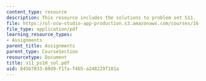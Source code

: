 ```yaml
---
content_type: resource
description: This resource includes the solutions to problem set S11.
file: https://ol-ocw-studio-app-production.s3.amazonaws.com/courses/16-01-unified-engineering-i-ii-iii-iv-fall-2005-spring-2006/845b703380d9f1faf4b5a248229f101a_s11_ps10_sol.pdf
file_type: application/pdf
learning_resource_types:
- Assignments
parent_title: Assignments
parent_type: CourseSection
resourcetype: Document
title: s11_ps10_sol.pdf
uid: 845b7033-80d9-f1fa-f4b5-a248229f101a
---
```

